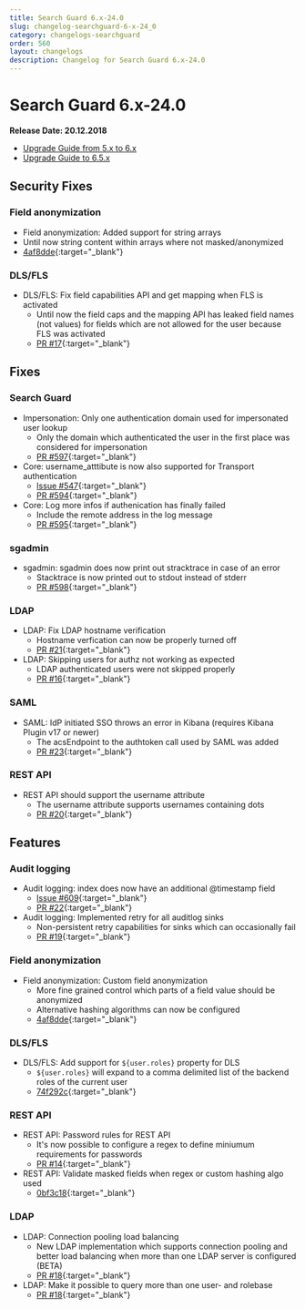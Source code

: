 ```yaml
---
title: Search Guard 6.x-24.0
slug: changelog-searchguard-6-x-24_0
category: changelogs-searchguard
order: 560
layout: changelogs
description: Changelog for Search Guard 6.x-24.0
---
```


<!---
Copryight 2017 floragunn GmbH
-->

# Search Guard 6.x-24.0

**Release Date: 20.12.2018**

* [Upgrade Guide from 5.x to 6.x](../_docs/upgrading_5_6.md)
* [Upgrade Guide to 6.5.x](../_docs/upgrading-6_5_0.md)

## Security Fixes 

### Field anonymization

* Field anonymization: Added support for string arrays
 * Until now string content within arrays where not masked/anonymized
 * [4af8dde](https://github.com/floragunncom/search-guard-enterprise-modules/commit/4af8dde7ad3a4ae3f2da38c0d2586d54b5e2973f){:target="_blank"}  

### DLS/FLS

* DLS/FLS: Fix field capabilities API and get mapping when FLS is activated
  * Until now the field caps and the mapping API has leaked field names (not values) for fields which are not allowed for the user because FLS was activated
  * [PR #17](https://github.com/floragunncom/search-guard-enterprise-modules/pull/17 ){:target="_blank"}
  

## Fixes 

### Search Guard

* Impersonation: Only one authentication domain used for impersonated user lookup
  * Only the domain which authenticated the user in the first place was considered for impersonation
  * [PR #597](https://github.com/floragunncom/search-guard/pull/597){:target="_blank"}
* Core: username_atttibute is now also supported for Transport authentication
  * [Issue #547](https://github.com/floragunncom/search-guard/issues/547){:target="_blank"} 
  * [PR #594](https://github.com/floragunncom/search-guard/pull/594){:target="_blank"}
* Core: Log more infos if authenication has finally failed
  * Include the remote address in the log message
  * [PR #595](https://github.com/floragunncom/search-guard/pull/595){:target="_blank"}

### sgadmin

* sgadmin: sgadmin does now print out stracktrace in case of an error
  * Stacktrace is now printed out to stdout instead of stderr
  * [PR #598](https://github.com/floragunncom/search-guard/pull/598){:target="_blank"}
  
### LDAP

* LDAP: Fix LDAP hostname verification
  * Hostname verfication can now be properly turned off
  * [PR #21](https://github.com/floragunncom/search-guard-enterprise-modules/pull/21){:target="_blank"}
* LDAP: Skipping users for authz not working as expected
  * LDAP authenticated users were not skipped properly
  * [PR #16](https://github.com/floragunncom/search-guard-enterprise-modules/pull/16){:target="_blank"}

### SAML
* SAML: IdP initiated SSO throws an error in Kibana (requires Kibana Plugin v17 or newer)
  * The acsEndpoint to the authtoken call used by SAML was added
  * [PR #23](https://github.com/floragunncom/search-guard-enterprise-modules/pull/23){:target="_blank"}

### REST API
* REST API should support the username attribute 
  * The username attribute supports usernames containing dots
  * [PR #20](https://github.com/floragunncom/search-guard-enterprise-modules/pull/20){:target="_blank"}

## Features

### Audit logging

* Audit logging: index does now have an additional @timestamp field
  * [Issue #609](https://github.com/floragunncom/search-guard/issues/609){:target="_blank"} 
  * [PR #22](https://github.com/floragunncom/search-guard-enterprise-modules/pull/22){:target="_blank"}
* Audit logging: Implemented retry for all auditlog sinks
  * Non-persistent retry capabilities for sinks which can occasionally fail
  * [PR #19](https://github.com/floragunncom/search-guard-enterprise-modules/pull/19){:target="_blank"}

### Field anonymization
* Field anonymization: Custom field anonymization
  * More fine grained control which parts of a field value should be anonymized
  * Alternative hashing algorithms can now be configured
  * [4af8dde](https://github.com/floragunncom/search-guard-enterprise-modules/commit/4af8dde7ad3a4ae3f2da38c0d2586d54b5e2973f){:target="_blank"} 

### DLS/FLS

* DLS/FLS: Add support for `${user.roles}` property for DLS
  * `${user.roles}` will expand to a comma delimited list of the backend roles of the current user
  * [74f292c](https://github.com/floragunncom/search-guard-enterprise-modules/commit/74f292c9c15fb8af91841d5815c80968cb0e19f9){:target="_blank"} 

### REST API

* REST API: Password rules for REST API
  * It's now possible to configure a regex to define miniumum requirements for passwords
  * [PR #14](https://github.com/floragunncom/search-guard-enterprise-modules/pull/14){:target="_blank"}
* REST API: Validate masked fields when regex or custom hashing algo used
  * [0bf3c18](https://github.com/floragunncom/search-guard-enterprise-modules/commit/0bf3c1849b2afca8f9a7950b20174b2d79f6487d){:target="_blank"} 

### LDAP

* LDAP: Connection pooling load balancing
  * New LDAP implementation which supports connection pooling and better load balancing when more than one LDAP server is configured (BETA)
  * [PR #18](https://github.com/floragunncom/search-guard-enterprise-modules/pull/18){:target="_blank"}
* LDAP: Make it possible to query more than one user- and rolebase
  * [PR #18](https://github.com/floragunncom/search-guard-enterprise-modules/pull/18){:target="_blank"}